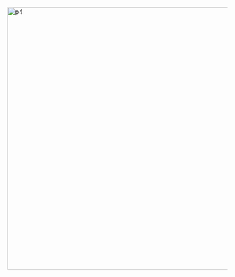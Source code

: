 <img width="601" alt="p4" src="https://github.com/KIMMIN5/Data_Structure_2/assets/121488861/f9900747-e84b-4d02-aec1-56c62524262a">
